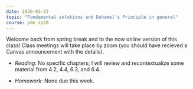 ```yaml
---
date: 2020-03-23
topic: "Fundamental solutions and Duhamel's Principle in general"
course: pde_sp20
---
```


Welcome back from spring break and to the now online version of this class! Class meetings will take place by zoom (you should have recieved a Canvas announcement with the details).

- *Reading*: No specific chapters; I will review and recontextualize some material from 4.2, 4.4, 6.3, and 6.4.

- *Homework*: None due this week.

